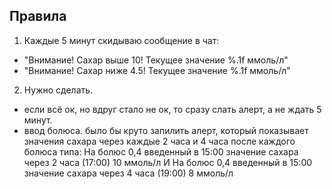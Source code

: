 
## Правила

1. Каждые 5 минут скидываю сообщение в чат:

- "Внимание! Сахар выше 10! Текущее значение %.1f ммоль/л"
- "Внимание! Сахар ниже 4.5! Текущее значение %.1f ммоль/л"

2. Нужно сделать.
- если всё ок, но вдруг стало не ок, то сразу слать алерт, а не ждать 5 минут.
- ввод болюса.
было бы круто запилить алерт, который показывает значения сахара через каждые 2 часа и 4 часа после каждого болюса
типа: На болюс 0,4 введенный в 15:00 значение сахара через 2 часа (17:00) 10 ммоль/л
И
На болюс 0,4 введенный в 15:00 значение сахара через 4 часа (19:00) 8 ммоль/л